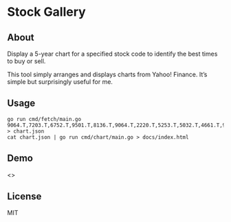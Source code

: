 # Stock Gallery

## About

Display a 5-year chart for a specified stock code to identify the best times to buy or sell.

This tool simply arranges and displays charts from Yahoo! Finance. It’s simple but surprisingly useful for me.

## Usage

```shell
go run cmd/fetch/main.go 9064.T,7203.T,6752.T,9501.T,8136.T,9064.T,2220.T,5253.T,5032.T,4661.T,9432.T,3778.T > chart.json
cat chart.json | go run cmd/chart/main.go > docs/index.html
```

## Demo

<>

## License

MIT
